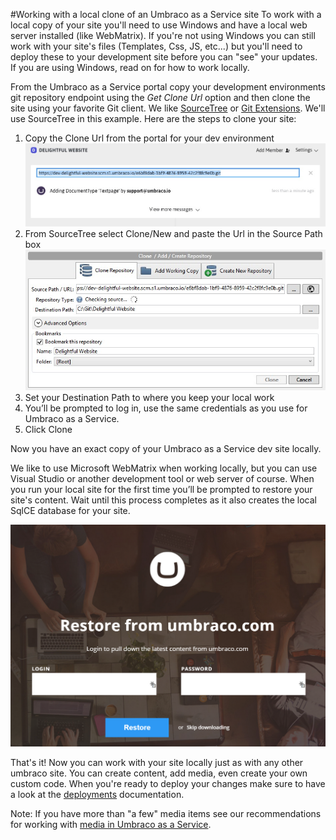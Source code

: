 #Working with a local clone of an Umbraco as a Service site
To work with a local copy of your site you'll need to use Windows and have a local web server installed (like WebMatrix). If you're not using Windows you can still work with your site's files (Templates, Css, JS, etc...) but you'll need to deploy these to your development site before you can "see" your updates. If you are using Windows, read on for how to work locally.

From the Umbraco as a Service portal copy your development environments git repository endpoint using the *Get Clone Url* option and then clone the site using your favorite Git client. We like [SourceTree](http://www.sourcetreeapp.com/) or [Git Extensions](http://code.google.com/p/gitextensions/). We'll use SourceTree in this example. Here are the steps to clone your site:

1. Copy the Clone Url from the portal for your dev environment
![clone dialog](images/getcloneurl.jpg)
2. From SourceTree select Clone/New and paste the Url in the Source Path box
![clone dialog](images/addrepo.jpg)
3. Set your Destination Path to where you keep your local work
4. You’ll be prompted to log in, use the same credentials as you use for Umbraco as a Service.
5. Click Clone

Now you have an exact copy of your Umbraco as a Service dev site locally.

We like to use Microsoft WebMatrix when working locally, but you can use Visual Studio or another development tool or web server of course. When you run your local site for the first time you’ll be prompted to restore your site's content. Wait until this process completes as it also creates the local SqlCE database for your site.

![clone dialog](images/restorecontent.png)

That's it! Now you can work with your site locally just as with any other umbraco site. You can create content, add media, even create your own custom code. When you're ready to deploy your changes make sure to have a look at the [deployments](/Deployment/index.md) documentation.

Note: If you have more than "a few" media items see our recommendations for working with [media in Umbraco as a Service](media.md).
